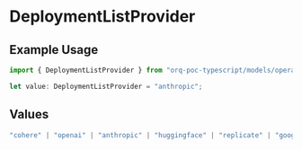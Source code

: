 # DeploymentListProvider

## Example Usage

```typescript
import { DeploymentListProvider } from "orq-poc-typescript/models/operations";

let value: DeploymentListProvider = "anthropic";
```

## Values

```typescript
"cohere" | "openai" | "anthropic" | "huggingface" | "replicate" | "google" | "google-ai" | "azure" | "aws" | "anyscale" | "perplexity" | "groq" | "fal" | "leonardoai" | "nvidia"
```